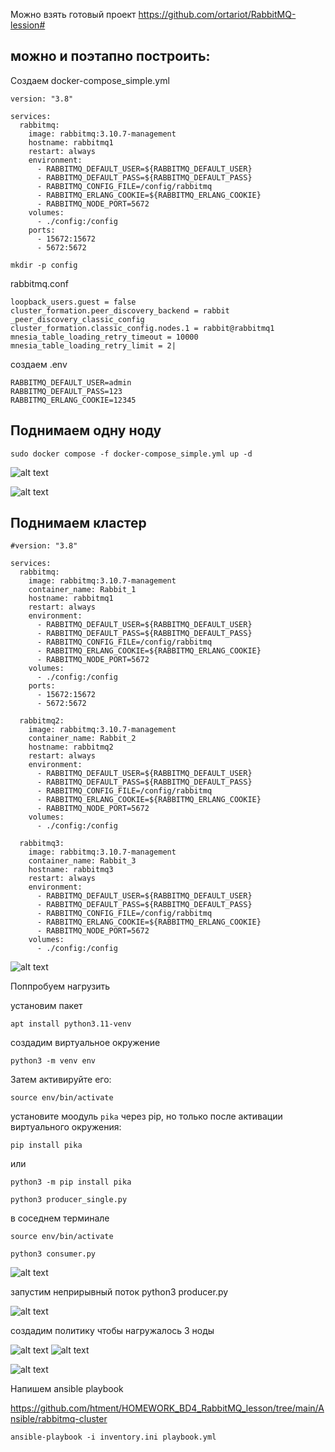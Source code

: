 

Можно взять готовый проект
https://github.com/ortariot/RabbitMQ-lession#


##  можно и поэтапно построить:

Создаем docker-compose_simple.yml

```
version: "3.8"

services:
  rabbitmq:
    image: rabbitmq:3.10.7-management
    hostname: rabbitmq1
    restart: always
    environment:
      - RABBITMQ_DEFAULT_USER=${RABBITMQ_DEFAULT_USER}
      - RABBITMQ_DEFAULT_PASS=${RABBITMQ_DEFAULT_PASS}
      - RABBITMQ_CONFIG_FILE=/config/rabbitmq
      - RABBITMQ_ERLANG_COOKIE=${RABBITMQ_ERLANG_COOKIE}
      - RABBITMQ_NODE_PORT=5672
    volumes:
      - ./config:/config
    ports:
      - 15672:15672
      - 5672:5672
```

```
mkdir -p config
```
rabbitmq.conf
```
loopback_users.guest = false
cluster_formation.peer_discovery_backend = rabbit _peer_discovery_classic_config
cluster_formation.classic_config.nodes.1 = rabbit@rabbitmq1
mnesia_table_loading_retry_timeout = 10000
mnesia_table_loading_retry_limit = 2|
```


создаем .env

```
RABBITMQ_DEFAULT_USER=admin
RABBITMQ_DEFAULT_PASS=123
RABBITMQ_ERLANG_COOKIE=12345
```



## Поднимаем одну ноду 
```
sudo docker compose -f docker-compose_simple.yml up -d
```
![alt text](image.png)


![alt text](image-3.png)



## Поднимаем кластер 

```
#version: "3.8"

services:
  rabbitmq:
    image: rabbitmq:3.10.7-management
    container_name: Rabbit_1
    hostname: rabbitmq1
    restart: always
    environment:
      - RABBITMQ_DEFAULT_USER=${RABBITMQ_DEFAULT_USER}
      - RABBITMQ_DEFAULT_PASS=${RABBITMQ_DEFAULT_PASS}
      - RABBITMQ_CONFIG_FILE=/config/rabbitmq
      - RABBITMQ_ERLANG_COOKIE=${RABBITMQ_ERLANG_COOKIE}
      - RABBITMQ_NODE_PORT=5672
    volumes:
      - ./config:/config
    ports:
      - 15672:15672
      - 5672:5672

  rabbitmq2:
    image: rabbitmq:3.10.7-management
    container_name: Rabbit_2
    hostname: rabbitmq2
    restart: always
    environment:
      - RABBITMQ_DEFAULT_USER=${RABBITMQ_DEFAULT_USER}
      - RABBITMQ_DEFAULT_PASS=${RABBITMQ_DEFAULT_PASS}
      - RABBITMQ_CONFIG_FILE=/config/rabbitmq
      - RABBITMQ_ERLANG_COOKIE=${RABBITMQ_ERLANG_COOKIE}
      - RABBITMQ_NODE_PORT=5672
    volumes:
      - ./config:/config

  rabbitmq3:
    image: rabbitmq:3.10.7-management
    container_name: Rabbit_3
    hostname: rabbitmq3
    restart: always
    environment:
      - RABBITMQ_DEFAULT_USER=${RABBITMQ_DEFAULT_USER}
      - RABBITMQ_DEFAULT_PASS=${RABBITMQ_DEFAULT_PASS}
      - RABBITMQ_CONFIG_FILE=/config/rabbitmq
      - RABBITMQ_ERLANG_COOKIE=${RABBITMQ_ERLANG_COOKIE}
      - RABBITMQ_NODE_PORT=5672
    volumes:
      - ./config:/config

```

![alt text](image-5.png)


Поппробуем нагрузить 

установим пакет 
```
apt install python3.11-venv
```
создадим виртуальное окружение 
```
python3 -m venv env
```
Затем активируйте его:
```
source env/bin/activate
```

установите моодуль ``pika`` через pip, но только после активации виртуального окружения:
```
pip install pika
```

или 
```
python3 -m pip install pika
```

```
python3 producer_single.py
```
в соседнем терминале 
```
source env/bin/activate
```
```
python3 consumer.py 
```

![alt text](image-1.png)

запустим неприрывный поток
python3 producer.py

![alt text](image-2.png)


создадим политику чтобы нагружалось 3 ноды


![alt text](image-7.png)
![alt text](image-9.png)

![alt text](image-8.png)


Напишем ansible playbook

https://github.com/htment/HOMEWORK_BD4_RabbitMQ_lesson/tree/main/Ansible/rabbitmq-cluster


```
ansible-playbook -i inventory.ini playbook.yml
```
